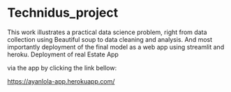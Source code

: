 # Technidus_project
This work illustrates a practical data science problem, 
right from data collection using Beautiful soup to data cleaning and analysis. 
And most importantly deployment of the final model as a web app using streamlit and heroku.
Deployment of real Estate App

via the app by clicking the link bellow:

https://ayanlola-app.herokuapp.com/


